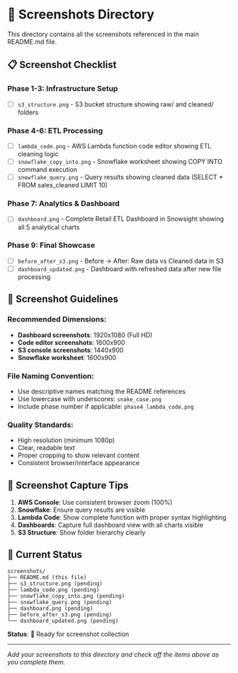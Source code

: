 # 📸 Screenshots Directory

This directory contains all the screenshots referenced in the main README.md file.

## 📋 Screenshot Checklist

### **Phase 1-3: Infrastructure Setup**
- [ ] `s3_structure.png` - S3 bucket structure showing raw/ and cleaned/ folders

### **Phase 4-6: ETL Processing**
- [ ] `lambda_code.png` - AWS Lambda function code editor showing ETL cleaning logic
- [ ] `snowflake_copy_into.png` - Snowflake worksheet showing COPY INTO command execution
- [ ] `snowflake_query.png` - Query results showing cleaned data (SELECT * FROM sales_cleaned LIMIT 10)

### **Phase 7: Analytics & Dashboard**
- [ ] `dashboard.png` - Complete Retail ETL Dashboard in Snowsight showing all 5 analytical charts

### **Phase 9: Final Showcase**
- [ ] `before_after_s3.png` - Before → After: Raw data vs Cleaned data in S3
- [ ] `dashboard_updated.png` - Dashboard with refreshed data after new file processing

## 📐 Screenshot Guidelines

### **Recommended Dimensions:**
- **Dashboard screenshots**: 1920x1080 (Full HD)
- **Code editor screenshots**: 1600x900
- **S3 console screenshots**: 1440x900
- **Snowflake worksheet**: 1600x900

### **File Naming Convention:**
- Use descriptive names matching the README references
- Use lowercase with underscores: `snake_case.png`
- Include phase number if applicable: `phase4_lambda_code.png`

### **Quality Standards:**
- High resolution (minimum 1080p)
- Clear, readable text
- Proper cropping to show relevant content
- Consistent browser/interface appearance

## 🎯 Screenshot Capture Tips

1. **AWS Console**: Use consistent browser zoom (100%)
2. **Snowflake**: Ensure query results are visible
3. **Lambda Code**: Show complete function with proper syntax highlighting
4. **Dashboards**: Capture full dashboard view with all charts visible
5. **S3 Structure**: Show folder hierarchy clearly

## 📁 Current Status

```
screenshots/
├── README.md (this file)
├── s3_structure.png (pending)
├── lambda_code.png (pending)
├── snowflake_copy_into.png (pending)
├── snowflake_query.png (pending)
├── dashboard.png (pending)
├── before_after_s3.png (pending)
└── dashboard_updated.png (pending)
```

**Status**: 🔄 Ready for screenshot collection

---

*Add your screenshots to this directory and check off the items above as you complete them.*